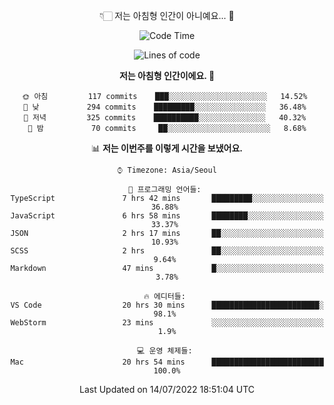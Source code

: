 <div align='center'>
 
👇🏻 저는 아침형 인간이 아니예요... 🙊
 
<!--START_SECTION:waka-->
![Code Time](http://img.shields.io/badge/Code%20Time-1%2C652%20hrs%2046%20mins-blue)

![Lines of code](https://img.shields.io/badge/%EC%A0%80%EB%8A%94%20%EC%97%AC%ED%83%9C%EA%B9%8C%EC%A7%80%20-269%20Thousand%20%EC%A4%84%EC%9D%98%20%EC%BD%94%EB%93%9C%EB%A5%BC%20%EC%9E%91%EC%84%B1%ED%96%88%EC%96%B4%EC%9A%94.-blue)

**저는 아침형 인간이에요. 🐤** 

```text
🌞 아침         117 commits    ███░░░░░░░░░░░░░░░░░░░░░░   14.52% 
🌆 낮　         294 commits    █████████░░░░░░░░░░░░░░░░   36.48% 
🌃 저녁         325 commits    ██████████░░░░░░░░░░░░░░░   40.32% 
🌙 밤　         70 commits     ██░░░░░░░░░░░░░░░░░░░░░░░   8.68%

```


📊 **저는 이번주를 이렇게 시간을 보냈어요.** 

```text
⌚︎ Timezone: Asia/Seoul

💬 프로그래밍 언어들: 
TypeScript               7 hrs 42 mins       █████████░░░░░░░░░░░░░░░░   36.88% 
JavaScript               6 hrs 58 mins       ████████░░░░░░░░░░░░░░░░░   33.37% 
JSON                     2 hrs 17 mins       ██░░░░░░░░░░░░░░░░░░░░░░░   10.93% 
SCSS                     2 hrs               ██░░░░░░░░░░░░░░░░░░░░░░░   9.64% 
Markdown                 47 mins             █░░░░░░░░░░░░░░░░░░░░░░░░   3.78%

🔥 에디터들: 
VS Code                  20 hrs 30 mins      ████████████████████████░   98.1% 
WebStorm                 23 mins             ░░░░░░░░░░░░░░░░░░░░░░░░░   1.9%

💻 운영 체제들: 
Mac                      20 hrs 54 mins      █████████████████████████   100.0%

```


 Last Updated on 14/07/2022 18:51:04 UTC
<!--END_SECTION:waka-->
 </div>
<!---
Emewjin/Emewjin is a ✨ special ✨ repository because its `README.md` (this file) appears on your GitHub profile.
You can click the Preview link to take a look at your changes.
--->
